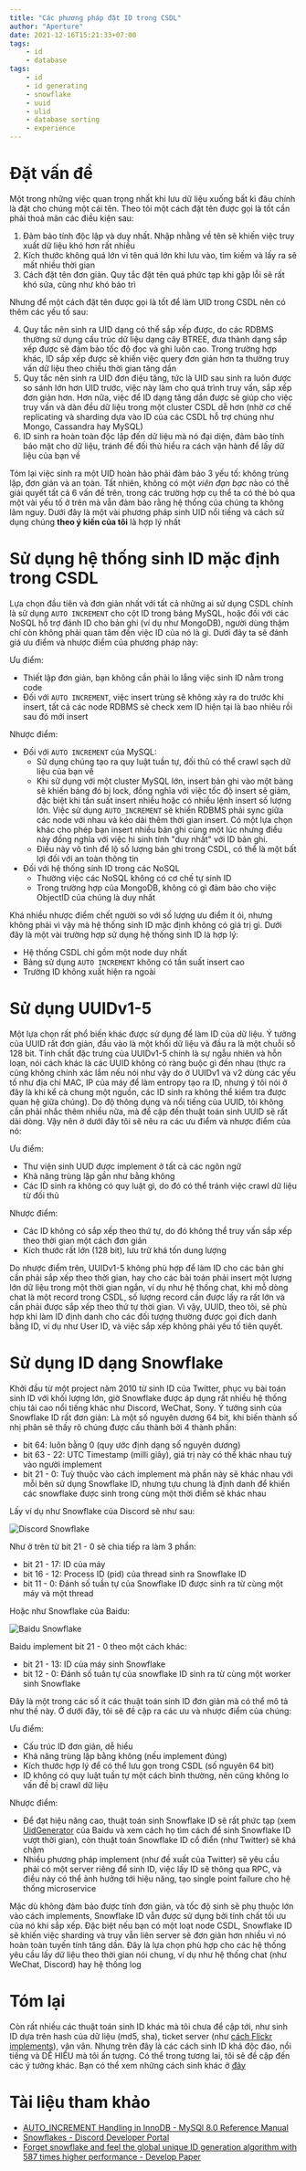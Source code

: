 ```yaml
---
title: "Các phương pháp đặt ID trong CSDL"
author: "Aperture"
date: 2021-12-16T15:21:33+07:00
tags:
    - id
    - database
tags:
    - id
    - id generating
    - snowflake
    - uuid
    - ulid
    - database sorting
    - experience
---
```


# Đặt vấn đề

Một trong những việc quan trọng nhất khi lưu dữ liệu xuống bất kì đâu chính là đặt cho chúng một cái tên. Theo tôi một cách đặt tên được gọi là tốt cần phải thoả mãn các điều kiện sau:

1. Đảm bảo tính độc lập và duy nhất. Nhập nhằng về tên sẽ khiến việc truy xuất dữ liệu khó hơn rất nhiều
2. Kích thước không quá lớn vì tên quá lớn khi lưu vào, tìm kiếm và lấy ra sẽ mất nhiều thời gian
3. Cách đặt tên đơn giản. Quy tắc đặt tên quá phức tạp khi gặp lỗi sẽ rất khó sửa, cũng như khó bảo trì

Nhưng để một cách đặt tên được gọi là tốt để làm UID trong CSDL nên có thêm các yếu tố sau:

4. Quy tắc nên sinh ra UID dạng có thể sắp xếp được, do các RDBMS thường sử dụng cấu trúc dữ liệu dạng cây BTREE, đưa thành dạng sắp xếp được sẽ đảm bảo tốc độ đọc và ghi luôn cao. Trong trường hợp khác, ID sắp xếp được sẽ khiến việc query đơn giản hơn ta thường truy vấn dữ liệu theo chiều thời gian tăng dần
5. Quy tắc nên sinh ra UID đơn điệu tăng, tức là UID sau sinh ra luôn được so sánh lớn hơn UID trước, việc này làm cho quá trình truy vấn, sắp xếp đơn giản hơn. Hơn nữa, việc để ID dạng tăng dần được sẽ giúp cho việc truy vấn và dàn đều dữ liệu trong một cluster CSDL dễ hơn (nhờ cơ chế replicating và sharding dựa vào ID của các CSDL hỗ trợ chúng như Mongo, Cassandra hay MySQL)
6. ID sinh ra hoàn toàn độc lập đến dữ liệu mà nó đại diện, đảm bảo tính bảo mật cho dữ liệu, tránh để đối thủ hiểu ra cách vận hành để lấy dữ liệu của bạn về

Tóm lại việc sinh ra một UID hoàn hảo phải đảm bảo 3 yếu tố: không trùng lặp, đơn giản và an toàn. Tất nhiên, không có một *viên đạn bạc* nào có thể giải quyết tất cả 6 vấn đề trên, trong các trường hợp cụ thể ta có thẻ bỏ qua một vài yếu tố ở trên mà vẫn đảm bảo rằng hệ thống của chúng ta không lâm nguy. Dưới đây là một vài phương pháp sinh UID nổi tiếng và cách sử dụng chúng **theo ý kiến của tôi** là hợp lý nhất

# Sử dụng hệ thống sinh ID mặc định trong CSDL

Lựa chọn đầu tiên và đơn giản nhất với tất cả những ai sử dụng CSDL chính là sử dụng `AUTO INCREMENT` cho cột ID trong bảng MySQL, hoặc đối với các NoSQL hỗ trợ đánh ID cho bản ghi (ví dụ như MongoDB), người dùng thậm chí còn không phải quan tâm đến việc ID của nó là gì. Dưới đây ta sẽ đánh giá ưu điểm và nhược điểm của phương pháp này:

Ưu điểm:
- Thiết lập đơn giản, bạn không cần phải lo lắng việc sinh ID nằm trong code
- Đối với `AUTO INCREMENT`, việc insert trùng sẽ không xảy ra do trước khi insert, tất cả các node RDBMS sẽ check xem ID hiện tại là bao nhiêu rồi sau đó mới insert

Nhược điểm:
- Đối với `AUTO INCREMENT` của MySQL:
    - Sử dụng chúng tạo ra quy luật tuần tự, đối thủ có thể crawl sạch dữ liệu của bạn về
    - Khi sử dụng với một cluster MySQL lớn, insert bản ghi vào một bảng sẽ khiến bảng đó bị lock, đồng nghĩa với việc tốc độ insert sẽ giảm, đặc biệt khi tần suất insert nhiều hoặc có nhiều lệnh insert số lượng lớn. Việc sử dụng `AUTO_INCREMENT` sẽ khiến RDBMS phải sync giữa các node với nhau và kéo dài thêm thời gian insert. Có một lựa chọn khác cho phép bạn insert nhiều bản ghi cùng một lúc nhưng điều này đồng nghĩa với việc hi sinh tính "duy nhất" với ID bản ghi.
    - Điều này vô tình để lộ số lượng bản ghi trong CSDL, có thể là một bất lợi đối với an toàn thông tin
- Đối với hệ thống sinh ID trong các NoSQL
    - Thường việc các NoSQL không có cơ chế tự sinh ID
    - Trong trường hợp của MongoDB, không có gì đảm bảo cho việc ObjectID của chúng là duy nhất

Khá nhiều nhược điểm chết người so với số lượng ưu điểm ít ỏi, nhưng không phải vì vậy mà hệ thống sinh ID mặc định không có giá trị gì. Dưới đây là một vài trường hợp sử dụng hệ thống sinh ID là hợp lý:

- Hệ thống CSDL chỉ gồm một node duy nhất
- Bảng sử dụng `AUTO INCREMENT` không có tần suất insert cao
- Trường ID không xuất hiện ra ngoài

# Sử dụng UUIDv1-5

Một lựa chọn rất phổ biến khác được sử dụng để làm ID của dữ liệu. Ý tưởng của UUID rất đơn giản, đầu vào là một khối dữ liệu và đầu ra là một chuỗi số 128 bit. Tính chất đặc trưng của UUIDv1-5 chính là sự ngẫu nhiên và hỗn loạn, nói cách khác là các UUID không có ràng buộc gì đến nhau (thực ra cũng không chính xác lắm nếu nói như vậy do ở UUIDv1 và v2 dùng các yếu tố như địa chỉ MAC, IP của máy để làm entropy tạo ra ID, nhưng ý tôi nói ở đây là khi kể cả chung một nguồn, các ID sinh ra không thể kiểm tra được quan hệ giữa chúng). Do độ thông dụng và nổi tiếng của UUID, tôi không cần phải nhắc thêm nhiều nữa, mà để cập đến thuật toán sinh UUID sẽ rất dài dòng. Vậy nên ở dưới đây tôi sẽ nêu ra các ưu điểm và nhược điểm của nó:

Ưu điểm:
- Thư viện sinh UUD được implement ở tất cả các ngôn ngữ
- Khả năng trùng lặp gần như bằng không
- Các ID sinh ra không có quy luật gì, do đó có thể tránh việc crawl dữ liệu từ đối thủ

Nhược điểm:
- Các ID không có sắp xếp theo thứ tự, do đó không thể truy vấn sắp xếp theo thời gian một cách đơn giản
- Kích thước rất lớn (128 bit), lưu trữ khá tốn dung lượng
 
Do nhược điểm trên, UUIDv1-5 không phù hợp để làm ID cho các bản ghi cần phải sắp xếp theo thời gian, hay cho các bài toán phải insert một lượng lớn dữ liệu trong một thời gian ngắn, ví dụ như hệ thống chat, khi mỗ dòng chat là một record trong CSDL, số lượng record cần được lấy ra rất lớn và cần phải được sắp xếp theo thứ tự thời gian. Vì vậy, UUID, theo tôi, sẽ phù hợp khi làm ID định danh cho các đối tượng thường được gọi đích danh bằng ID, ví dụ như User ID, và việc sắp xếp không phải yếu tố tiên quyết.

# Sử dụng ID dạng Snowflake

Khởi đầu từ một project năm 2010 từ sinh ID của Twitter, phục vụ bài toán sinh ID với khối lượng lớn, giờ Snowflake được áp dụng rất nhiều hệ thống chịu tải cao nổi tiếng khác như Discord, WeChat, Sony. Ý tưởng sinh của Snowflake ID rất đơn giản: Là một số nguyên dương 64 bit, khi biến thành số nhị phân sẽ thấy rõ chúng được cấu thành bởi 4 thành phần:

- bit 64: luôn bằng 0 (quy ước định dạng số nguyên dương)
- bit 63 - 22: UTC Timestamp (milli giây), giá trị này có thể khác nhau tuỳ vào người implement
- bit 21 - 0: Tuỳ thuộc vào cách implement mà phần này sẽ khác nhau với mỗi bên sử dụng Snowflake ID, nhưng tựu chung là định danh để khiến các snowflake được sinh trong cùng một thời điểm sẽ khác nhau

Lấy ví dụ như Snowflake của Discord sẽ như sau:

![Discord Snowflake](/id-generating/discord-snowflake.png)

Như ở trên từ bit 21 - 0 sẽ chia tiếp ra làm 3 phần:
- bit 21 - 17: ID của máy
- bit 16 - 12: Process ID (pid) của thread sinh ra Snowflake ID
- bit 11 - 0: Đánh số tuần tự của Snowflake ID được sinh ra từ cùng một máy và một thread

Hoặc như Snowflake của Baidu:

![Baidu Snowflake](/id-generating/baidu-snowflake.png)

Baidu implement bit 21 - 0 theo một cách khác:
- bit 21 - 13: ID của máy sinh Snowflake
- bit 12 - 0: Đánh số tuân tự của snowflake ID sinh ra từ cùng một worker sinh Snowflake

Đây là một trong các số ít các thuật toán sinh ID đơn giản mà có thể mô tả như thế này. Ở dưới đây, tôi sẽ đề cập ra các ưu và nhược điểm của chúng:

Ưu điểm:
- Cấu trúc ID đơn giản, dễ hiểu
- Khả năng trùng lặp bằng không (nếu implement đúng)
- Kích thước hợp lý để có thể lưu gọn trong CSDL (số nguyên 64 bit)
- ID không có quy luật tuần tự một cách bình thường, nên cũng không lo vấn đề bị crawl dữ liệu

Nhược điểm:
- Để đạt hiệu năng cao, thuật toán sinh Snowflake ID sẽ rất phức tạp (xem [UidGenerator](https://github.com/baidu/uid-generator/blob/master/README.md) của Baidu và xem cách họ tìm cách để sinh Snowflake ID vượt thời gian), còn thuật toán Snowflake ID cổ điển (như Twitter) sẽ khá chậm
- Nhiều phương pháp implement (như đề xuất của Twitter) sẽ yêu cầu phải có một server riêng để sinh ID, việc lấy ID sẽ thông qua RPC, và điều này có thể ảnh hưởng tới hiệu năng, tạo single point failure cho hệ thống microservice

Mặc dù không đảm bảo được tính đơn giản, và tốc độ sinh sẽ phụ thuộc lớn vào cách implements, Snowflake ID vẫn được sử dụng bởi tính chất tối ưu của nó khi sắp xếp. Đặc biệt nếu bạn có một loạt node CSDL, Snowflake ID sẽ khiến việc sharding và truy vẫn liên server sẽ đơn giản hơn nhiều vì nó hoàn toàn tuyến tính tăng dần. Đây là lựa chọn phù hợp cho các hệ thống yêu cầu lấy dữ liệu theo thời gian nói chung, ví dụ như hệ thống chat (như WeChat, Discord) hay hệ thống log

# Tóm lại

Còn rất nhiều các thuật toán sinh ID khác mà tôi chưa để cập tới, như sinh ID dựa trên hash của dữ liệu (md5, sha), ticket server (như [cách Flickr implements](https://code.flickr.net/2010/02/08/ticket-servers-distributed-unique-primary-keys-on-the-cheap/)), vân vân. Nhưng trên đây là các cách sinh ID khá độc đáo, nổi tiếng và DỄ HIỂU mà tôi ấn tượng. Có thể trong tương lai, tôi sẽ đề cập đến các ý tưởng khác. Bạn có thể xem những cách sinh khác ở [đây](https://www.fatalerrors.org/a/9-kinds-of-distributed-id-generation-methods-there-is-always-one-for-you.html)

# Tài liệu tham khảo

- [AUTO_INCREMENT Handling in InnoDB - MySQl 8.0 Reference Manual](https://dev.mysql.com/doc/refman/8.0/en/innodb-auto-increment-handling.html)
- [Snowflakes - Discord Developer Portal](https://discord.com/developers/docs/reference#snowflakes)
- [Forget snowflake and feel the global unique ID generation algorithm with 587 times higher performance - Develop Paper](https://developpaper.com/forget-snowflake-and-feel-the-global-unique-id-generation-algorithm-with-587-times-higher-performance/)
